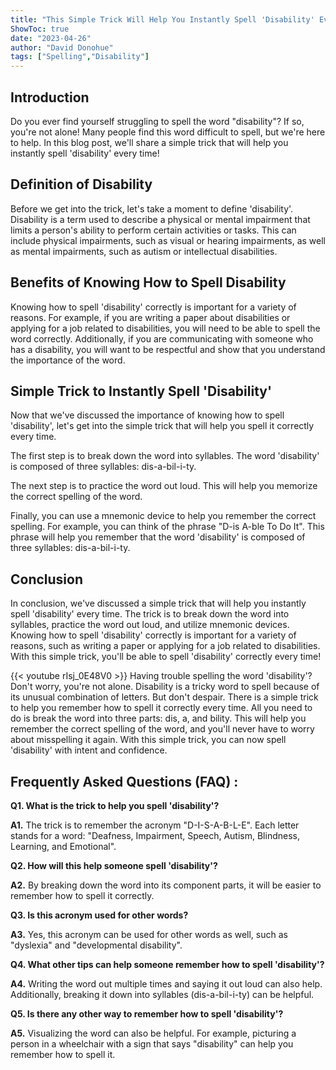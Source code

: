 ```yaml
---
title: "This Simple Trick Will Help You Instantly Spell 'Disability' Every Time!"
ShowToc: true 
date: "2023-04-26"
author: "David Donohue" 
tags: ["Spelling","Disability"]
---
```

## Introduction

Do you ever find yourself struggling to spell the word "disability"? If so, you're not alone! Many people find this word difficult to spell, but we're here to help. In this blog post, we'll share a simple trick that will help you instantly spell 'disability' every time! 

## Definition of Disability 

Before we get into the trick, let's take a moment to define 'disability'. Disability is a term used to describe a physical or mental impairment that limits a person's ability to perform certain activities or tasks. This can include physical impairments, such as visual or hearing impairments, as well as mental impairments, such as autism or intellectual disabilities. 

## Benefits of Knowing How to Spell Disability

Knowing how to spell 'disability' correctly is important for a variety of reasons. For example, if you are writing a paper about disabilities or applying for a job related to disabilities, you will need to be able to spell the word correctly. Additionally, if you are communicating with someone who has a disability, you will want to be respectful and show that you understand the importance of the word. 

## Simple Trick to Instantly Spell 'Disability'

Now that we've discussed the importance of knowing how to spell 'disability', let's get into the simple trick that will help you spell it correctly every time. 

The first step is to break down the word into syllables. The word 'disability' is composed of three syllables: dis-a-bil-i-ty. 

The next step is to practice the word out loud. This will help you memorize the correct spelling of the word. 

Finally, you can use a mnemonic device to help you remember the correct spelling. For example, you can think of the phrase "D-is A-ble To Do It". This phrase will help you remember that the word 'disability' is composed of three syllables: dis-a-bil-i-ty. 

## Conclusion

In conclusion, we've discussed a simple trick that will help you instantly spell 'disability' every time. The trick is to break down the word into syllables, practice the word out loud, and utilize mnemonic devices. Knowing how to spell 'disability' correctly is important for a variety of reasons, such as writing a paper or applying for a job related to disabilities. With this simple trick, you'll be able to spell 'disability' correctly every time!

{{< youtube rIsj_0E48V0 >}} 
Having trouble spelling the word 'disability'? Don't worry, you're not alone. Disability is a tricky word to spell because of its unusual combination of letters. But don't despair. There is a simple trick to help you remember how to spell it correctly every time. All you need to do is break the word into three parts: dis, a, and bility. This will help you remember the correct spelling of the word, and you'll never have to worry about misspelling it again. With this simple trick, you can now spell 'disability' with intent and confidence.

## Frequently Asked Questions (FAQ) :
**Q1. What is the trick to help you spell 'disability'?**

**A1.** The trick is to remember the acronym "D-I-S-A-B-L-E". Each letter stands for a word: "Deafness, Impairment, Speech, Autism, Blindness, Learning, and Emotional".

**Q2. How will this help someone spell 'disability'?**

**A2.** By breaking down the word into its component parts, it will be easier to remember how to spell it correctly.

**Q3. Is this acronym used for other words?**

**A3.** Yes, this acronym can be used for other words as well, such as "dyslexia" and "developmental disability".

**Q4. What other tips can help someone remember how to spell 'disability'?**

**A4.** Writing the word out multiple times and saying it out loud can also help. Additionally, breaking it down into syllables (dis-a-bil-i-ty) can be helpful.

**Q5. Is there any other way to remember how to spell 'disability'?**

**A5.** Visualizing the word can also be helpful. For example, picturing a person in a wheelchair with a sign that says "disability" can help you remember how to spell it.





